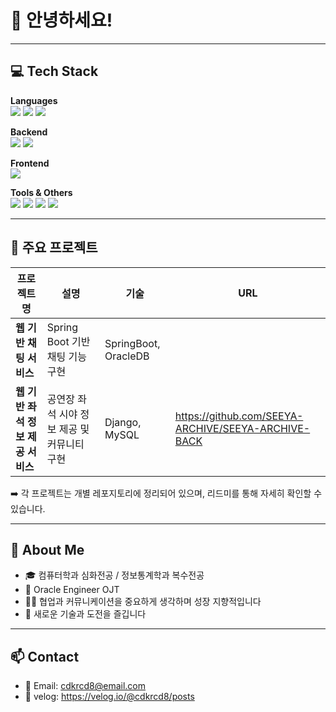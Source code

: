 # 👋 안녕하세요!
---

## 💻 Tech Stack

**Languages**  
<img src="https://img.shields.io/badge/C-A8B9CC?style=flat&logo=c&logoColor=black"/>
<img src="https://img.shields.io/badge/Java-007396?style=flat&logo=java&logoColor=white"/>
<img src="https://img.shields.io/badge/Python-3776AB?style=flat&logo=python&logoColor=white"/>

**Backend**  
<img src="https://img.shields.io/badge/Django-092E20?style=flat&logo=django&logoColor=white"/>
<img src="https://img.shields.io/badge/SpringBoot-6DB33F?style=flat&logo=springboot&logoColor=white"/>

**Frontend**  
<img src="https://img.shields.io/badge/React-61DAFB?style=flat&logo=react&logoColor=black"/>

**Tools & Others**  
<img src="https://img.shields.io/badge/Git-F05032?style=flat&logo=git&logoColor=white"/>
<img src="https://img.shields.io/badge/GitHub-181717?style=flat&logo=github&logoColor=white"/>
<img src="https://img.shields.io/badge/Linux-FCC624?style=flat&logo=linux&logoColor=black"/>
<img src="https://img.shields.io/badge/Notion-000000?style=flat&logo=notion&logoColor=white"/>

---

## 📂 주요 프로젝트

| 프로젝트명 | 설명 | 기술 | URL|
|------------|------|------|------|
| **웹 기반 채팅 서비스** | Spring Boot 기반 채팅 기능 구현 | SpringBoot, OracleDB | |
| **웹 기반 좌석 정보 제공 서비스** | 공연장 좌석 시야 정보 제공 및 커뮤니티 구현 | Django, MySQL |https://github.com/SEEYA-ARCHIVE/SEEYA-ARCHIVE-BACK|

➡️ 각 프로젝트는 개별 레포지토리에 정리되어 있으며, 리드미를 통해 자세히 확인할 수 있습니다.

---

## 🧠 About Me

- 🎓 컴퓨터학과 심화전공 / 정보통계학과 복수전공  
- 🧩 Oracle Engineer OJT
- 🧑‍💻 협업과 커뮤니케이션을 중요하게 생각하며 성장 지향적입니다  
- 💬 새로운 기술과 도전을 즐깁니다  

---

## 📫 Contact

- 📧 Email: cdkrcd8@email.com  
- 📝 velog: https://velog.io/@cdkrcd8/posts
